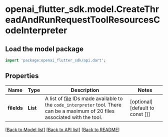 # openai_flutter_sdk.model.CreateThreadAndRunRequestToolResourcesCodeInterpreter

## Load the model package
```dart
import 'package:openai_flutter_sdk/api.dart';
```

## Properties
Name | Type | Description | Notes
------------ | ------------- | ------------- | -------------
**fileIds** | **List<String>** | A list of [file](/docs/api-reference/files) IDs made available to the `code_interpreter` tool. There can be a maximum of 20 files associated with the tool.  | [optional] [default to const []]

[[Back to Model list]](../README.md#documentation-for-models) [[Back to API list]](../README.md#documentation-for-api-endpoints) [[Back to README]](../README.md)


